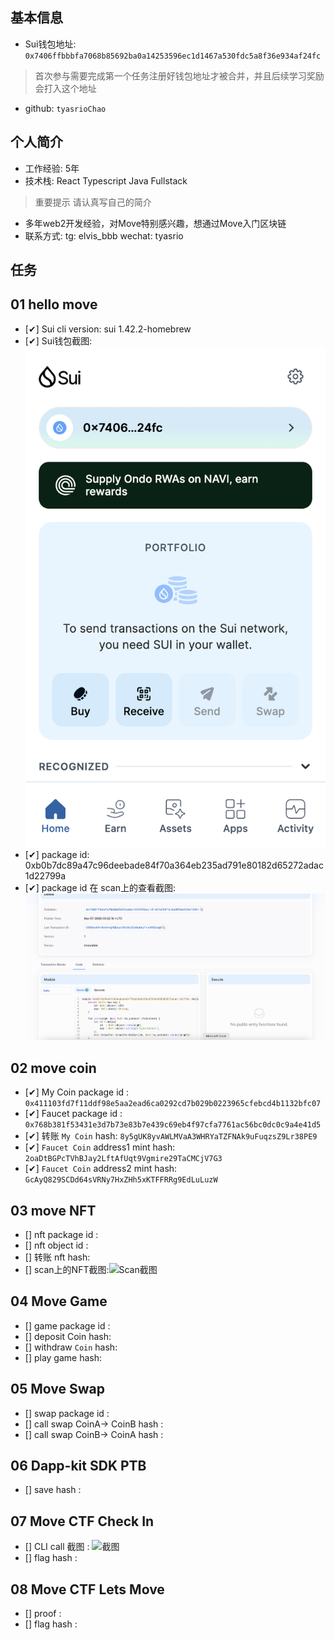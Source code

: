 ## 基本信息
- Sui钱包地址: `0x7406ffbbbfa7068b85692ba0a14253596ec1d1467a530fdc5a8f36e934af24fc`
> 首次参与需要完成第一个任务注册好钱包地址才被合并，并且后续学习奖励会打入这个地址
- github: `tyasrioChao`

## 个人简介
- 工作经验: 5年
- 技术栈: React Typescript Java Fullstack
> 重要提示 请认真写自己的简介
- 多年web2开发经验，对Move特别感兴趣，想通过Move入门区块链
- 联系方式: tg: elvis_bbb wechat: tyasrio

## 任务

##   01 hello move  
- [✔] Sui cli version: sui 1.42.2-homebrew
- [✔] Sui钱包截图: ![Sui钱包截图](./images/task1_wallet.png)
- [✔] package id: 0xb0b7dc89a47c96deebade84f70a364eb235ad791e80182d65272adac1d22799a
- [✔] package id 在 scan上的查看截图:![Scan截图](./images/task1_scan.png)

##   02 move coin
- [✔] My Coin package id : `0x411103fd7f11ddf98e5aa2ead6ca0292cd7b029b0223965cfebcd4b1132bfc07`
- [✔] Faucet package id : `0x768b381f53431e3d7b73e83b7e439c69eb4f97cfa7761ac56bc0dc0c9a4e41d5`
- [✔] 转账 `My Coin` hash: `8y5gUK8yvAWLMVaA3WHRYaTZFNAk9uFuqzsZ9Lr38PE9`
- [✔] `Faucet Coin` address1 mint hash: `2oaDtBGPcTVhBJay2LftAfUqt9Vgmire29TaCMCjV7G3`
- [✔] `Faucet Coin` address2 mint hash: `GcAyQ829SCDd64sVRNy7HxZHh5xKTFFRRg9EdLuLuzW`

##   03 move NFT
- [] nft package id :
- [] nft object id : 
- [] 转账 nft  hash:
- [] scan上的NFT截图:![Scan截图](./images/你的图片地址)

##   04 Move Game
- [] game package id :
- [] deposit Coin hash:
- [] withdraw `Coin` hash:
- [] play game hash:

##   05 Move Swap
- [] swap package id :
- [] call swap CoinA-> CoinB  hash :
- [] call swap CoinB-> CoinA  hash :

##   06 Dapp-kit SDK PTB
- [] save hash :

##   07 Move CTF Check In
- [] CLI call 截图 : ![截图](./images/你的图片地址)
- [] flag hash :

##   08 Move CTF Lets Move
- [] proof : 
- [] flag hash :


